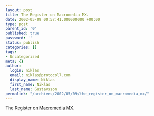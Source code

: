 ```yaml
---
layout: post
title: The Register on Macromedia MX.
date: 2002-05-09 00:57:41.000000000 +00:00
type: post
parent_id: '0'
published: true
password: ''
status: publish
categories: []
tags:
- Uncategorized
meta: {}
author:
  login: niklas
  email: niklas@protocol7.com
  display_name: Niklas
  first_name: Niklas
  last_name: Gustavsson
permalink: "/archives/2002/05/09/the_register_on_macromedia_mx/"
---
```

The Register [on Macromedia MX](http://www.theregister.co.uk/content/4/25162.html).

